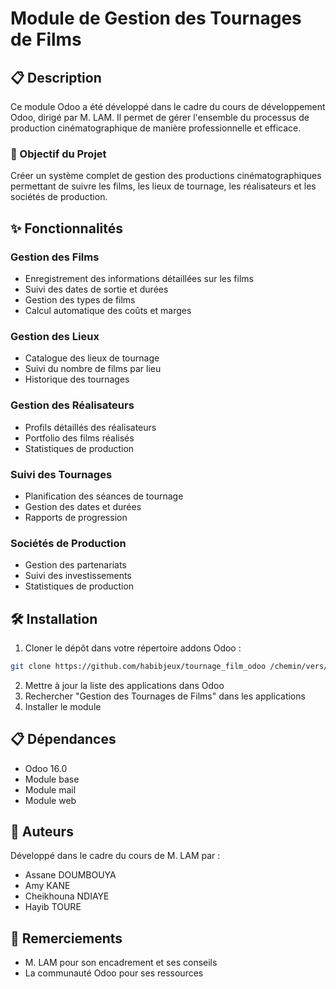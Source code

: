 # Module de Gestion des Tournages de Films

## 📋 Description

Ce module Odoo a été développé dans le cadre du cours de développement Odoo, dirigé par M. LAM. Il permet de gérer l'ensemble du processus de production cinématographique de manière professionnelle et efficace.

### 🎯 Objectif du Projet

Créer un système complet de gestion des productions cinématographiques permettant de suivre les films, les lieux de tournage, les réalisateurs et les sociétés de production.

## ✨ Fonctionnalités

### Gestion des Films

- Enregistrement des informations détaillées sur les films
- Suivi des dates de sortie et durées
- Gestion des types de films
- Calcul automatique des coûts et marges

### Gestion des Lieux

- Catalogue des lieux de tournage
- Suivi du nombre de films par lieu
- Historique des tournages

### Gestion des Réalisateurs

- Profils détaillés des réalisateurs
- Portfolio des films réalisés
- Statistiques de production

### Suivi des Tournages

- Planification des séances de tournage
- Gestion des dates et durées
- Rapports de progression

### Sociétés de Production

- Gestion des partenariats
- Suivi des investissements
- Statistiques de production

## 🛠 Installation

1. Cloner le dépôt dans votre répertoire addons Odoo :

```bash
git clone https://github.com/habibjeux/tournage_film_odoo /chemin/vers/addons/tournage_film
```

2. Mettre à jour la liste des applications dans Odoo
3. Rechercher "Gestion des Tournages de Films" dans les applications
4. Installer le module

## 📋 Dépendances

- Odoo 16.0
- Module base
- Module mail
- Module web

## 👥 Auteurs

Développé dans le cadre du cours de M. LAM par :

- Assane DOUMBOUYA
- Amy KANE
- Cheikhouna NDIAYE
- Hayib TOURE

## 🙏 Remerciements

- M. LAM pour son encadrement et ses conseils
- La communauté Odoo pour ses ressources
